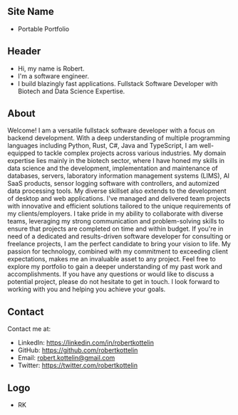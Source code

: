 ## Site Name
- Portable Portfolio

## Header
- Hi, my name is Robert. 
- I'm a software engineer.
- I build blazingly fast applications. Fullstack Software Developer with Biotech and Data Science Expertise. 

## About
Welcome! I am a versatile fullstack software developer with a focus on backend development. With a deep understanding of multiple programming languages including Python, Rust, C#, Java and TypeScript, I am well-equipped to tackle complex projects across various industries. My domain expertise lies mainly in the biotech sector, where I have honed my skills in data science and the development, implementation and maintenance of databases, servers, laboratory information management systems (LIMS), AI SaaS products, sensor logging software with controllers, and automized data processing tools. My diverse skillset also extends to the development of desktop and web applications. I've managed and delivered team projects with innovative and efficient solutions tailored to the unique requirements of my clients/employers. I take pride in my ability to collaborate with diverse teams, leveraging my strong communication and problem-solving skills to ensure that projects are completed on time and within budget. If you're in need of a dedicated and results-driven software developer for consulting or freelance projects, I am the perfect candidate to bring your vision to life. My passion for technology, combined with my commitment to exceeding client expectations, makes me an invaluable asset to any project. Feel free to explore my portfolio to gain a deeper understanding of my past work and accomplishments. If you have any questions or would like to discuss a potential project, please do not hesitate to get in touch. I look forward to working with you and helping you achieve your goals.

## Contact
Contact me at:
- LinkedIn: https://linkedin.com/in/robertkottelin
- GitHub: https://github.com/robertkottelin
- Email: robert.kottelin@gmail.com
- Twitter: https://twitter.com/robertkottelin

## Logo
- RK